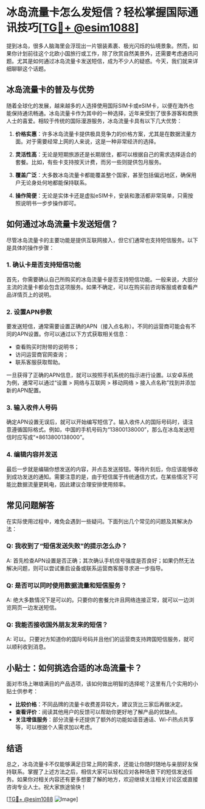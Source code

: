 # 冰岛流量卡怎么发短信？轻松掌握国际通讯技巧[[TG💪+ @esim1088](https://t.me/s/esim1088)]

提到冰岛，很多人脑海里会浮现出一片银装素裹、极光闪烁的仙境景象。然而，如果你计划前往这个北欧小国旅行或工作，除了欣赏自然美景外，还需要考虑通讯问题。尤其是如何通过冰岛流量卡发送短信，成为不少人的疑惑。今天，我们就来详细聊聊这个话题。

## 冰岛流量卡的普及与优势

随着全球化的发展，越来越多的人选择使用国际SIM卡或eSIM卡，以便在海外也能保持通讯畅通。冰岛流量卡作为其中的一种选择，近年来受到了很多游客和商旅人士的喜爱。相较于传统的国际漫游服务，冰岛流量卡具有以下几大优势：

1. **价格实惠**：许多冰岛流量卡提供极具竞争力的价格方案，尤其是在数据流量方面。对于需要经常上网的人来说，这是一种非常经济的选择。
   
2. **灵活性高**：无论是短期旅游还是长期居住，都可以根据自己的需求选择适合的套餐。比如，有些卡支持按天计费，而另一些则提供包月服务。

3. **覆盖广泛**：大多数冰岛流量卡都能覆盖整个国家，甚至包括偏远地区，确保用户无论身处何地都能保持联系。

4. **操作简便**：无论是实体卡还是虚拟eSIM卡，安装和激活都非常简单，只需按照说明书一步步操作即可。

## 如何通过冰岛流量卡发送短信？

尽管冰岛流量卡的主要功能是提供互联网接入，但它们通常也支持短信服务。以下是具体的操作步骤：

### 1. 确认卡是否支持短信功能

首先，你需要确认自己所购买的冰岛流量卡是否支持短信功能。一般来说，大部分主流的流量卡都会包含这项服务。如果不确定，可以在购买前咨询客服或者查看产品详情页上的说明。

### 2. 设置APN参数

要发送短信，通常需要设置正确的APN（接入点名称）。不同的运营商可能会有不同的APN设置。你可以通过以下方式获取相关信息：

- 查看购买时附带的说明书；
- 访问运营商官网查询；
- 联系客服获取帮助。

一旦获得了正确的APN信息，就可以按照手机系统的指示进行设置。以安卓系统为例，通常可以通过“设置 > 网络与互联网 > 移动网络 > 接入点名称”找到并添加新的APN配置。

### 3. 输入收件人号码

确定APN设置无误后，就可以开始编写短信了。输入收件人的国际号码时，请注意遵循国际格式。例如，中国的手机号码为“13800138000”，那么在冰岛发送短信时应写成“+8613800138000”。

### 4. 编辑内容并发送

最后一步就是编辑你想发送的内容，并点击发送按钮。等待片刻后，你应该能够收到成功发送的通知。需要注意的是，由于短信属于传统通信方式，在某些情况下可能比数据流量更耗电，因此建议合理安排使用频率。

## 常见问题解答

在实际使用过程中，难免会遇到一些疑问。下面列出几个常见的问题及其解决办法：

### Q: 我收到了“短信发送失败”的提示怎么办？

A: 首先检查APN设置是否正确；其次确认手机信号强度是否良好；如果仍然无法解决问题，则可以尝试重启设备或联系运营商客服寻求进一步指导。

### Q: 是否可以同时使用数据流量和短信服务？

A: 绝大多数情况下是可以的。只要你的套餐允许且网络连接正常，就可以一边浏览网页一边发送短信。

### Q: 我能否接收国外朋友发来的短信？

A: 可以。只要对方知道你的国际号码并且他们的运营商支持跨国短信服务，就可以顺利收到消息。

## 小贴士：如何挑选合适的冰岛流量卡？

面对市场上琳琅满目的产品选项，该如何做出明智的选择呢？这里有几个实用的小贴士供参考：

- **比较价格**：不同品牌的流量卡收费差异较大，建议货比三家后再做决定。
- **查看评价**：阅读其他用户的反馈可以帮助你更好地了解产品的优缺点。
- **关注增值服务**：部分流量卡还提供了额外的功能如语音通话、Wi-Fi热点共享等，可以根据个人需求加以考虑。

## 结语

总之，冰岛流量卡不仅能够满足日常上网的需求，还能让你随时随地与亲朋好友保持联系。掌握了上述方法之后，相信大家可以轻松应对各种场景下的短信发送任务。如果你对相关内容还有更多想要了解的地方，欢迎继续关注相关讨论区或直接咨询专业人士。祝大家旅途愉快！

[[TG💪+ @esim1088](https://t.me/s/esim1088) ![Image](https://i.postimg.cc/4NQfJmqS/Snipaste-2025-05-13-00-14-12.png)]